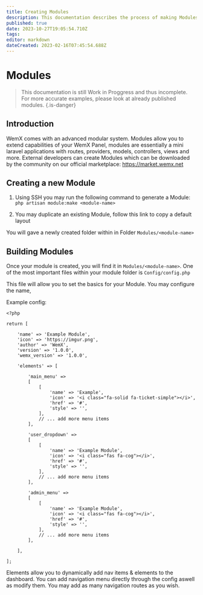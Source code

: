 ```yaml
---
title: Creating Modules
description: This documentation describes the process of making Modules for WemX
published: true
date: 2023-10-27T19:05:54.710Z
tags: 
editor: markdown
dateCreated: 2023-02-16T07:45:54.688Z
---
```


# Modules
> This documentation is still Work in Proggress and thus incomplete. For more accurate examples, please look at already published modules.
{.is-danger}

## Introduction

WemX comes with an advanced modular system. Modules allow you to extend capabilities of your WemX Panel, modules are essentially a mini laravel applications with routes, providers, models, controllers, views and more. External developers can create Modules which can be downloaded by the community on our official marketplace: https://market.wemx.net

## Creating a new Module

1. Using SSH you may run the following command to generate a Module: 
`php artisan module:make <module-name>`

2. You may duplicate an existing Module, follow this link to copy a default layout

You will gave a newly created folder within in Folder `Modules/<module-name>`

## Building Modules

Once your module is created, you will find it in `Modules/<module-name>`. One of the most important files within your module folder is `Config/config.php`

This file will allow you to set the basics for your Module. You may configure the name, 

Example config:
```
<?php

return [

    'name' => 'Example Module',
    'icon' => 'https://imgur.png',
    'author' => 'WemX',
    'version' => '1.0.0',
    'wemx_version' => '1.0.0',

    'elements' => [

        'main_menu' => 
        [
            [
                'name' => 'Example',
                'icon' => '<i class="fa-solid fa-ticket-simple"></i>',
                'href' => '#',
                'style' => '',
            ],
            // ... add more menu items
        ],

        'user_dropdown' => 
        [
            [
                'name' => 'Example Module',
                'icon' => '<i class="fas fa-cog"></i>',
                'href' => '#',
                'style' => '',
            ],
            // ... add more menu items
        ],

        'admin_menu' => 
        [
            [
                'name' => 'Example Module',
                'icon' => '<i class="fas fa-cog"></i>',
                'href' => '#',
                'style' => '',
            ],
            // ... add more menu items
        ],

    ],

];
```

Elements allow you to dynamically add nav items & elements to the dashboard. 
You can add navigation menu directly through the config aswell as modify them. You may add as many navigation routes as you wish.
